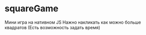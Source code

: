 # squareGame
Мини игра на нативном JS
Нажно накликать как можно больше квадратов (Есть возможность задать время)
